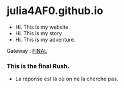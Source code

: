 # julia4AF0.github.io

- Hi. This is my website.
- Hi. This is my story.
- Hi. This is my adventure.

Gateway : [FINAL](https://i.postimg.cc/QMDkPQYx/FINAL.png)

### This is the final Rush.

* La réponse est là où on ne la cherche pas.
